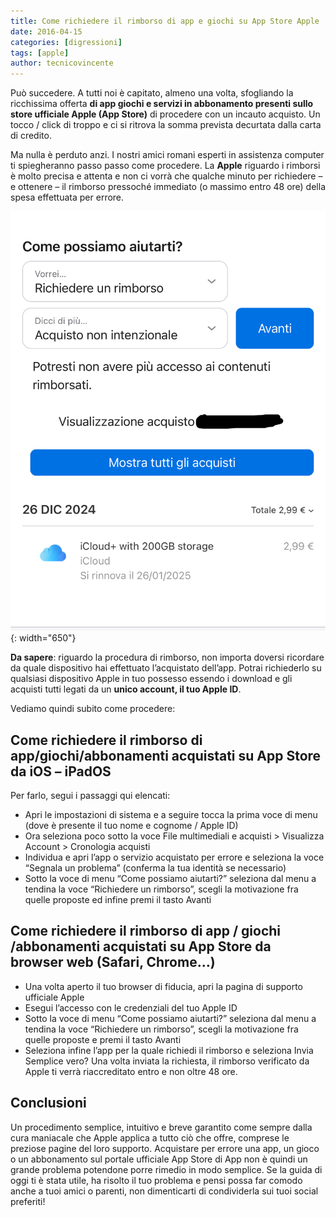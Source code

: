 ```yaml
---
title: Come richiedere il rimborso di app e giochi su App Store Apple
date: 2016-04-15
categories: [digressioni]
tags: [apple]
author: tecnicovincente
---
```


Può succedere. A tutti noi è capitato, almeno una volta, sfogliando la ricchissima offerta **di app giochi e servizi in abbonamento presenti sullo store ufficiale Apple (App Store)** di procedere con un incauto acquisto. Un tocco / click di troppo e ci si ritrova la somma prevista decurtata dalla carta di credito. 

Ma nulla è perduto anzi. I nostri amici romani esperti in assistenza computer ti spiegheranno passo passo come procedere.
La **Apple** riguardo i rimborsi è molto precisa e attenta e non ci vorrà che qualche minuto per richiedere – e ottenere – il rimborso pressoché immediato (o massimo entro 48 ore) della spesa effettuata per errore.

![Richiesta di rimborso Apple](/assets/2024-12-15/image01.jpeg){: width="650"}

**Da sapere**: riguardo la procedura di rimborso, non importa doversi ricordare da quale dispositivo hai effettuato l’acquistato dell’app. Potrai richiederlo su qualsiasi dispositivo Apple in tuo possesso essendo i download e gli acquisti tutti legati da un **unico account, il tuo Apple ID**.

Vediamo quindi subito come procedere:

## Come richiedere il rimborso di app/giochi/abbonamenti acquistati su App Store da iOS – iPadOS

Per farlo, segui i passaggi qui elencati:
- Apri le impostazioni di sistema e a seguire tocca la prima voce di menu (dove è presente il tuo nome e cognome / Apple ID)
- Ora seleziona poco sotto la voce File multimediali e acquisti > Visualizza Account > Cronologia acquisti
- Individua e apri l’app o servizio acquistato per errore e seleziona la voce “Segnala un problema” (conferma la tua identità se necessario)
- Sotto la voce di menu “Come possiamo aiutarti?” seleziona dal menu a tendina la voce “Richiedere un rimborso”, scegli la motivazione fra quelle proposte ed infine premi il tasto Avanti

## Come richiedere il rimborso di app / giochi /abbonamenti acquistati su App Store da browser web (Safari, Chrome…)

- Una volta aperto il tuo browser di fiducia, apri la pagina di supporto ufficiale Apple
- Esegui l’accesso con le credenziali del tuo Apple ID
- Sotto la voce di menu “Come possiamo aiutarti?” seleziona dal menu a tendina la voce “Richiedere un rimborso”, scegli la motivazione fra quelle proposte e premi il tasto Avanti
- Seleziona infine l’app per la quale richiedi il rimborso e seleziona Invia
Semplice vero? Una volta inviata la richiesta, il rimborso verificato da Apple ti verrà riaccreditato entro e non oltre 48 ore.

## Conclusioni
Un procedimento semplice, intuitivo e breve garantito come sempre dalla cura maniacale che Apple applica a tutto ciò che offre, comprese le preziose pagine del loro supporto.
Acquistare per errore una app, un gioco o un abbonamento sul portale ufficiale App Store di App non è quindi un grande problema potendone porre rimedio in modo semplice.
Se la guida di oggi ti è stata utile, ha risolto il tuo problema e pensi possa far comodo anche a tuoi amici o parenti, non dimenticarti di condividerla sui tuoi social preferiti!
